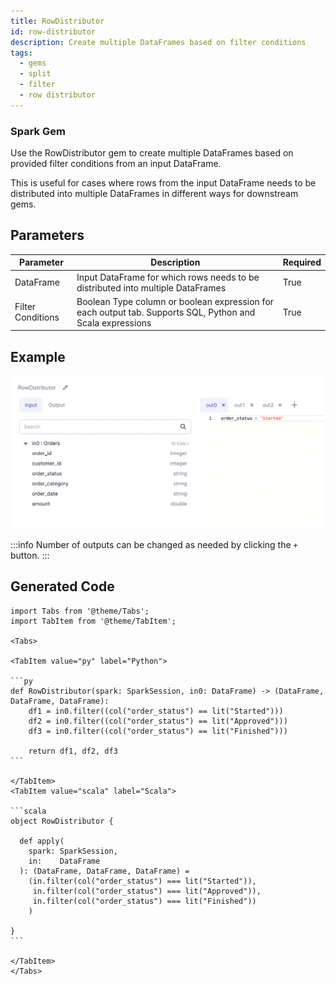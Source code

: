 ```yaml
---
title: RowDistributor
id: row-distributor
description: Create multiple DataFrames based on filter conditions
tags:
  - gems
  - split
  - filter
  - row distributor
---
```


<h3><span class="badge">Spark Gem</span></h3>

Use the RowDistributor gem to create multiple DataFrames based on provided filter conditions from an input DataFrame.

This is useful for cases where rows from the input DataFrame needs to be distributed into multiple DataFrames in different ways for downstream gems.

## Parameters

| Parameter         | Description                                                                                               | Required |
| ----------------- | --------------------------------------------------------------------------------------------------------- | -------- |
| DataFrame         | Input DataFrame for which rows needs to be distributed into multiple DataFrames                           | True     |
| Filter Conditions | Boolean Type column or boolean expression for each output tab. Supports SQL, Python and Scala expressions | True     |

## Example

![Row distributor 1](./img/rowdistributor_eg_1.png)

:::info
Number of outputs can be changed as needed by clicking the `+` button.
:::

## Generated Code

````mdx-code-block
import Tabs from '@theme/Tabs';
import TabItem from '@theme/TabItem';

<Tabs>

<TabItem value="py" label="Python">

```py
def RowDistributor(spark: SparkSession, in0: DataFrame) -> (DataFrame, DataFrame, DataFrame):
    df1 = in0.filter((col("order_status") == lit("Started")))
    df2 = in0.filter((col("order_status") == lit("Approved")))
    df3 = in0.filter((col("order_status") == lit("Finished")))

    return df1, df2, df3
```

</TabItem>
<TabItem value="scala" label="Scala">

```scala
object RowDistributor {

  def apply(
    spark: SparkSession,
    in:    DataFrame
  ): (DataFrame, DataFrame, DataFrame) =
    (in.filter(col("order_status") === lit("Started")),
     in.filter(col("order_status") === lit("Approved")),
     in.filter(col("order_status") === lit("Finished"))
    )

}
```

</TabItem>
</Tabs>

````
